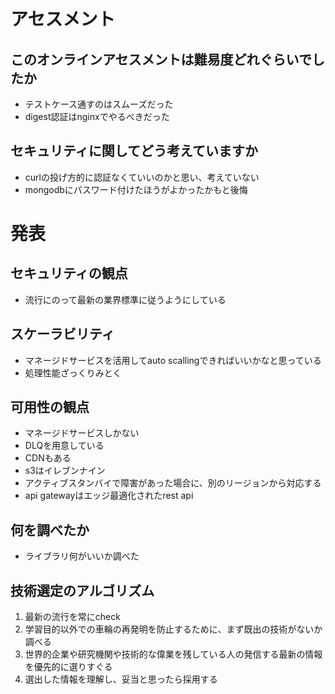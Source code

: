 # アセスメント

## このオンラインアセスメントは難易度どれぐらいでしたか
* テストケース通すのはスムーズだった
* digest認証はnginxでやるべきだった

## セキュリティに関してどう考えていますか
* curlの投げ方的に認証なくていいのかと思い、考えていない
* mongodbにパスワード付けたほうがよかったかもと後悔

# 発表

## セキュリティの観点
* 流行にのって最新の業界標準に従うようにしている

## スケーラビリティ
* マネージドサービスを活用してauto scallingできればいいかなと思っている
* 処理性能ざっくりみとく

## 可用性の観点
* マネージドサービスしかない
* DLQを用意している
* CDNもある
* s3はイレブンナイン
* アクティブスタンバイで障害があった場合に、別のリージョンから対応する
* api gatewayはエッジ最適化されたrest api

## 何を調べたか
* ライブラリ何がいいか調べた

## 技術選定のアルゴリズム
1. 最新の流行を常にcheck
2. 学習目的以外での車輪の再発明を防止するために、まず既出の技術がないか調べる
3. 世界的企業や研究機関や技術的な偉業を残している人の発信する最新の情報を優先的に選りすぐる
4. 選出した情報を理解し、妥当と思ったら採用する
